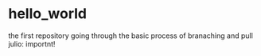 # hello_world
the first repository
going through the basic process of branaching and pull
julio: importnt!
